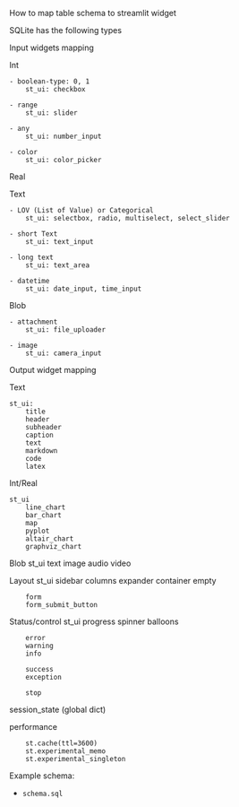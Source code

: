How to map table schema to streamlit widget


SQLite has the following types

Input widgets mapping

Int

    - boolean-type: 0, 1
        st_ui: checkbox

    - range
        st_ui: slider

    - any
        st_ui: number_input

    - color
        st_ui: color_picker

Real

Text

    - LOV (List of Value) or Categorical
        st_ui: selectbox, radio, multiselect, select_slider

    - short Text
        st_ui: text_input

    - long text
        st_ui: text_area

    - datetime
        st_ui: date_input, time_input


Blob

    - attachment
        st_ui: file_uploader

    - image
        st_ui: camera_input


Output widget mapping

Text

    st_ui:
        title
        header
        subheader
        caption
        text
        markdown
        code
        latex

Int/Real

    st_ui
        line_chart
        bar_chart
        map
        pyplot
        altair_chart
        graphviz_chart

Blob
    st_ui
        text
        image
        audio
        video


Layout
    st_ui
        sidebar
        columns
        expander
        container
        empty

        form
        form_submit_button

Status/control
    st_ui
        progress
        spinner
        balloons

        error
        warning
        info

        success
        exception

        stop

session_state (global dict)

performance

        st.cache(ttl=3600)
        st.experimental_memo
        st.experimental_singleton


Example schema: 
- `schema.sql`

